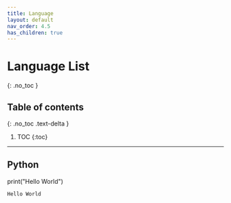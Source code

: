 ```yaml
---
title: Language
layout: default
nav_order: 4.5
has_children: true
---
```


# Language List
{: .no_toc }

## Table of contents
{: .no_toc .text-delta }

1. TOC
{:toc}

---

## Python

<div class="code-example" markdown="1">
print("Hello World")
</div>

```python
Hello World
```

